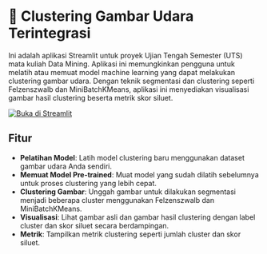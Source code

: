 # 🚀 Clustering Gambar Udara Terintegrasi

Ini adalah aplikasi Streamlit untuk proyek Ujian Tengah Semester (UTS) mata kuliah Data Mining. Aplikasi ini memungkinkan pengguna untuk melatih atau memuat model machine learning yang dapat melakukan clustering gambar udara. Dengan teknik segmentasi dan clustering seperti Felzenszwalb dan MiniBatchKMeans, aplikasi ini menyediakan visualisasi gambar hasil clustering beserta metrik skor siluet.

[![Buka di Streamlit](https://static.streamlit.io/badges/streamlit_badge_black_white.svg)](https://enhanced-aerial-clustering.streamlit.app/)

## Fitur
- **Pelatihan Model**: Latih model clustering baru menggunakan dataset gambar udara Anda sendiri.
- **Memuat Model Pre-trained**: Muat model yang sudah dilatih sebelumnya untuk proses clustering yang lebih cepat.
- **Clustering Gambar**: Unggah gambar untuk dilakukan segmentasi menjadi beberapa cluster menggunakan Felzenszwalb dan MiniBatchKMeans.
- **Visualisasi**: Lihat gambar asli dan gambar hasil clustering dengan label cluster dan skor siluet secara berdampingan.
- **Metrik**: Tampilkan metrik clustering seperti jumlah cluster dan skor siluet.